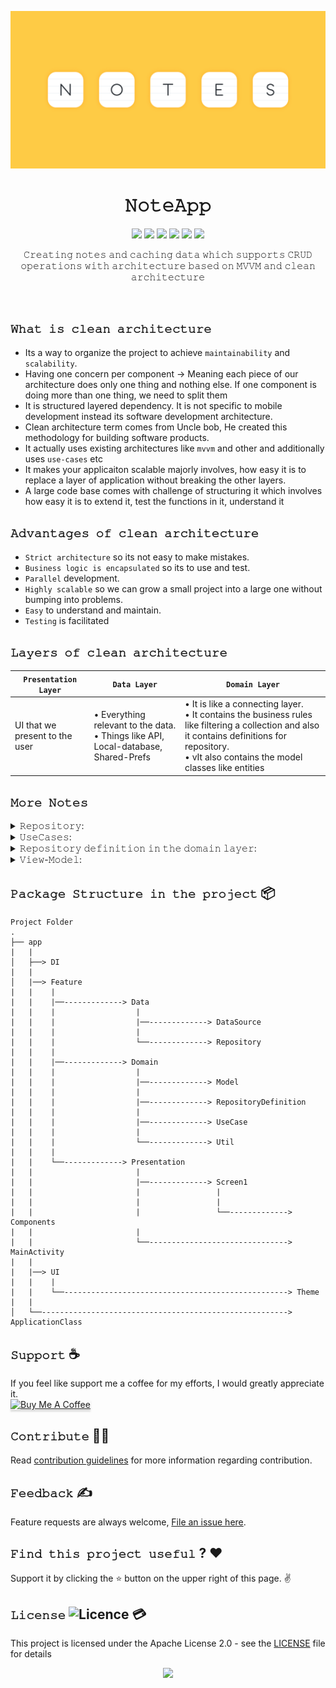 ![cover](https://github.com/devrath/NoteApp/blob/main/Assets/banner.png)


<h1 align="center">𝙽𝚘𝚝𝚎𝙰𝚙𝚙</h1>
<p align="center">
<a><img src="https://img.shields.io/badge/Clean-Architecture-orange"></a>
<a><img src="https://img.shields.io/badge/Room-Local--Storage-yellow"></a>
<a><img src="https://img.shields.io/badge/Hilt-Dependency%20Injection-green"></a>
<a><img src="https://img.shields.io/badge/MVVM-Architecture-lightgrey"></a>
<a><img src="https://img.shields.io/badge/Navigation-Jetpack-yellowgreen"></a>
<a><img src="https://img.shields.io/badge/Kotlin-language-green"></a>
</p>

<p align="center">𝙲𝚛𝚎𝚊𝚝𝚒𝚗𝚐 𝚗𝚘𝚝𝚎𝚜 𝚊𝚗𝚍 𝚌𝚊𝚌𝚑𝚒𝚗𝚐 𝚍𝚊𝚝𝚊 𝚠𝚑𝚒𝚌𝚑 𝚜𝚞𝚙𝚙𝚘𝚛𝚝𝚜 𝙲𝚁𝚄𝙳 𝚘𝚙𝚎𝚛𝚊𝚝𝚒𝚘𝚗𝚜 𝚠𝚒𝚝𝚑 𝚊𝚛𝚌𝚑𝚒𝚝𝚎𝚌𝚝𝚞𝚛𝚎 𝚋𝚊𝚜𝚎𝚍 𝚘𝚗 𝙼𝚅𝚅𝙼 𝚊𝚗𝚍 𝚌𝚕𝚎𝚊𝚗 𝚊𝚛𝚌𝚑𝚒𝚝𝚎𝚌𝚝𝚞𝚛𝚎</p>
</br>





## `𝚆𝚑𝚊𝚝 𝚒𝚜 𝚌𝚕𝚎𝚊𝚗 𝚊𝚛𝚌𝚑𝚒𝚝𝚎𝚌𝚝𝚞𝚛𝚎`
* Its a way to organize the project to achieve `maintainability` and `scalability`.
* Having one concern per component -> Meaning each piece of our architecture does only one thing and nothing else. If one component is doing more than one thing, we need to split them 
* It is structured layered dependency. It is not specific to mobile development instead its software development architecture.
* Clean architecture term comes from Uncle bob, He created this methodology for building software products.
* It actually uses existing architectures like `mvvm` and other and additionally uses `use-cases` etc
* It makes your applicaiton scalable majorly involves, how easy it is to replace a layer of application without breaking the other layers.
* A large code base comes with challenge of structuring it which involves how easy it is to extend it, test the functions in it, understand it 

## `𝙰𝚍𝚟𝚊𝚗𝚝𝚊𝚐𝚎𝚜 𝚘𝚏 𝚌𝚕𝚎𝚊𝚗 𝚊𝚛𝚌𝚑𝚒𝚝𝚎𝚌𝚝𝚞𝚛𝚎`
* `Strict architecture` so its not easy to make mistakes.
* `Business logic is encapsulated` so its to use and test.
* `Parallel` development.
* `Highly scalable` so we can grow a small project into a large one without bumping into problems.
* `Easy` to understand and maintain.
* `Testing` is facilitated


## `𝙻𝚊𝚢𝚎𝚛𝚜 𝚘𝚏 𝚌𝚕𝚎𝚊𝚗 𝚊𝚛𝚌𝚑𝚒𝚝𝚎𝚌𝚝𝚞𝚛𝚎`
| `Presentation Layer` | `Data Layer` | `Domain Layer` |
| -------------------- | ------------ | -------------- |
| UI that we present to the user | • Everything relevant to the data.</br> • Things like API, Local-database, Shared-Prefs | • It is like a connecting layer. </br> • It contains the business rules like filtering a collection and also it contains definitions for repository.</br> • vIt also contains the model classes like entities |


## `𝙼𝚘𝚛𝚎 𝙽𝚘𝚝𝚎𝚜`

<details>
<summary>𝚁𝚎𝚙𝚘𝚜𝚒𝚝𝚘𝚛𝚢:</summary>
    
* Here in the project we have database, We use the database and call the functions of DAO in our repository.</br>
* The repository directly accesses our datasources, wither API or database.</br>
* The repository takes these datasources and determine which data has to be forwarded to the corrosponding use-cases.</br>
* Say if you have two data sources(API,Cache), The repository needs to determine, do we load the data fro API or the cache.</br>
* The decesion logic of determing the choosing of data source and determining if there is any errors during this.</br>

</details>


<details>
<summary>𝚄𝚜𝚎𝙲𝚊𝚜𝚎𝚜:</summary>
    
* Use-cases shouldn't know where the repository gets the data from.</br>
* They just get the data and thats it.</br>
* Contains the business logic.</br>
* Makes code very redable, Because essentially the use-case is is something that does one thing.</br>
* We can just know what a class does by just reading the name of the class. Ex: `DeleteNoteUseCase` determines this is used to delete a note.</br>
* They make code very re-usable, because in the end the `view-model` call the use-cases.</br>
* If you implement the all the business logic in view-model and say if you need that logic in a different view model its not possible, Using a use-case overcomes this by re-using hte use-case class in a different view-model.</br>

</details>


<details>
<summary>𝚁𝚎𝚙𝚘𝚜𝚒𝚝𝚘𝚛𝚢 𝚍𝚎𝚏𝚒𝚗𝚒𝚝𝚒𝚘𝚗 𝚒𝚗 𝚝𝚑𝚎 𝚍𝚘𝚖𝚊𝚒𝚗 𝚕𝚊𝚢𝚎𝚛:</summary>
    
* This is useful because we can create fake versions of the repository for testing</br>
* We can pass fake repository to use cases for testing so that use cases won't know where the data is coming from</br>
* Say its from a real repository or a local json file, They just get data and do something from it</br>

</details>


<details>
<summary>𝚅𝚒𝚎𝚠-𝙼𝚘𝚍𝚎𝚕:</summary>
    
* When we just use a `mvvm` architecture, we have all the business logic in the `view-model`</br>
* But when we use `clean-architecture` in combination with `mvvm`, the business logic is lifted to `use-case` layer.</br>
* So the view model puts some inputs to a use-case and performs some computation based on the input and gets the result and delegates the resut as a state to the presentation(UI) layer.</br>

</details>




## **`𝙿𝚊𝚌𝚔𝚊𝚐𝚎 𝚂𝚝𝚛𝚞𝚌𝚝𝚞𝚛𝚎 𝚒𝚗 𝚝𝚑𝚎 𝚙𝚛𝚘𝚓𝚎𝚌𝚝`** :package:

    Project Folder                                    
    .
    ├── app                                           
    |   |
    │   ├──> DI   
    |   |
    │   |──> Feature
    |   |    |
    |   |    |──-------------> Data
    |   |    |                  |
    |   |    |                  |──-------------> DataSource
    |   |    |                  |    
    |   |    |                  └──-------------> Repository 
    |   |    |
    |   |    |──-------------> Domain
    |   |    |                  |
    |   |    |                  |──-------------> Model
    |   |    |                  |
    |   |    |                  |──-------------> RepositoryDefinition
    |   |    |                  |
    |   |    |                  |──-------------> UseCase
    |   |    |                  |
    |   |    |                  └──-------------> Util 
    |   |    |
    |   |    └──-------------> Presentation 
    |   |                       |
    |   |                       |──-------------> Screen1
    |   |                       |                 |  
    |   |                       |                 |
    |   |                       |                 └──-------------> Components 
    |   |                       |
    |   |                       └──-------------------------------> MainActivity 
    |   |                       
    |   |──> UI
    |   |    |
    |   |    └──--------------------------------------------------> Theme 
    |   |
    │   └──-------------------------------------------------------> ApplicationClass                
    




## **`𝚂𝚞𝚙𝚙𝚘𝚛𝚝`** ☕
If you feel like support me a coffee for my efforts, I would greatly appreciate it.</br>
<a href="https://www.buymeacoffee.com/devrath" target="_blank"><img src="https://www.buymeacoffee.com/assets/img/custom_images/yellow_img.png" alt="Buy Me A Coffee" style="height: 41px !important;width: 174px !important;box-shadow: 0px 3px 2px 0px rgba(190, 190, 190, 0.5) !important;-webkit-box-shadow: 0px 3px 2px 0px rgba(190, 190, 190, 0.5) !important;" ></a>

## **`𝙲𝚘𝚗𝚝𝚛𝚒𝚋𝚞𝚝𝚎`** 🙋‍♂️
Read [contribution guidelines](CONTRIBUTING.md) for more information regarding contribution.

## **`𝙵𝚎𝚎𝚍𝚋𝚊𝚌𝚔`** ✍️ 
Feature requests are always welcome, [File an issue here](https://github.com/devrath/NoteApp/issues/new).

## **`𝙵𝚒𝚗𝚍 𝚝𝚑𝚒𝚜 𝚙𝚛𝚘𝚓𝚎𝚌𝚝 𝚞𝚜𝚎𝚏𝚞𝚕`** ? ❤️
Support it by clicking the ⭐ button on the upper right of this page. ✌️

## **`𝙻𝚒𝚌𝚎𝚗𝚜𝚎`** ![Licence](https://img.shields.io/github/license/google/docsy) :credit_card:
This project is licensed under the Apache License 2.0 - see the [LICENSE](https://github.com/devrath/NoteApp/blob/main/LICENSE) file for details


<p align="center">
<a><img src="https://forthebadge.com/images/badges/built-for-android.svg"></a>
</p>
